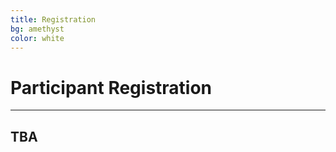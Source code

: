 ```yaml
---
title: Registration
bg: amethyst
color: white
---
```


#  Participant Registration

---

## TBA
<!--

## **Participant Registration is now OPEN**.

### Registration form is available [here](https://docs.google.com/forms/d/e/1FAIpQLSddlhiyNjpdJ6s_qCEPAhR0_K2jW06Q4lktpAHW_SXzROIAXw/viewform)

Registration will take place in three rounds and there will be small registration fee (to cover the catering during the event) for the project participants:
* **EARLY** -> *21.01* - *03.02* -> 100 zł
* **REGULAR** -> *04.02* - *17.02* -> 120 zł
* **LATE** -> *18.02* - *24.02* -> 135 zł

Soon we will give you information on where to pay fees.

If you have any questions or queries about fees, please write to us: [brainhackwarsaw@gmail.com](mailto:brainhackwarsaw@gmail.com)

And here is a list of friendly hotels where you get a 15% discount on the slogan: **brainhack**
*

-->


<!--
Please send the project proposals before 1st September  2017 to the mailing address: [brainhackwarsaw@gmail.com](mailto:brainhackwarsaw@gmail.com)
-->
<!--
Registration for project participants will start in September and it will last until 1st November 2017 .

During registration, there will be small  registration fee for the project participants (to cover the catering during the event, not more than 20€)
-->
